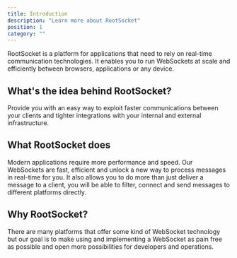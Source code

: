 ```yaml
---
title: Introduction
description: "Learn more about RootSocket"
position: 1
category: ""
---
```


RootSocket is a platform for applications that need to rely on real-time communication technologies. It enables you to run
WebSockets at scale and efficiently between browsers, applications or any device.

## What's the idea behind RootSocket?

Provide you with an easy way to exploit faster communications between your clients and tighter integrations with your internal and external infrastructure.

## What RootSocket does

Modern applications require more performance and speed. Our WebSockets are fast, efficient and unlock a new way to process messages in real-time for you. It also allows you to do more than just deliver a message to a client, you will be able to filter, connect and send messages to different platforms directly.

## Why RootSocket?

There are many platforms that offer some kind of WebSocket technology but our goal is to make using and implementing a WebSocket as pain free as possible and open more possibilities for developers and operations.

